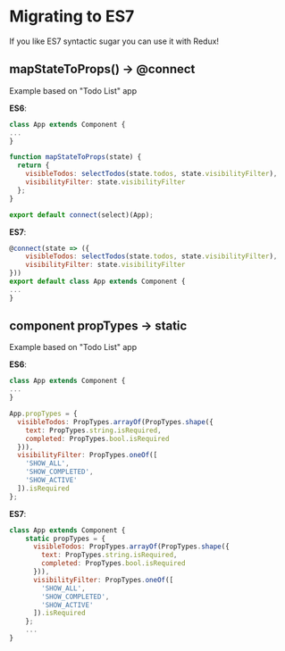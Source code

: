 # Migrating to ES7

If you like ES7 syntactic sugar you can use it with Redux!

## mapStateToProps() -> @connect

Example based on "Todo List" app

**ES6**:

```js
class App extends Component {
...
}

function mapStateToProps(state) {
  return {
    visibleTodos: selectTodos(state.todos, state.visibilityFilter),
    visibilityFilter: state.visibilityFilter
  };
}

export default connect(select)(App);

```

**ES7**:

```js
@connect(state => ({
    visibleTodos: selectTodos(state.todos, state.visibilityFilter),
    visibilityFilter: state.visibilityFilter
}))
export default class App extends Component {
...
}

```

## component propTypes -> static

Example based on "Todo List" app

**ES6**:
```js
class App extends Component {
...
}

App.propTypes = {
  visibleTodos: PropTypes.arrayOf(PropTypes.shape({
    text: PropTypes.string.isRequired,
    completed: PropTypes.bool.isRequired
  })),
  visibilityFilter: PropTypes.oneOf([
    'SHOW_ALL',
    'SHOW_COMPLETED',
    'SHOW_ACTIVE'
  ]).isRequired
};

```

**ES7**:
```js
class App extends Component {
    static propTypes = {
      visibleTodos: PropTypes.arrayOf(PropTypes.shape({
        text: PropTypes.string.isRequired,
        completed: PropTypes.bool.isRequired
      })),
      visibilityFilter: PropTypes.oneOf([
        'SHOW_ALL',
        'SHOW_COMPLETED',
        'SHOW_ACTIVE'
      ]).isRequired
    };
    ...
}

```